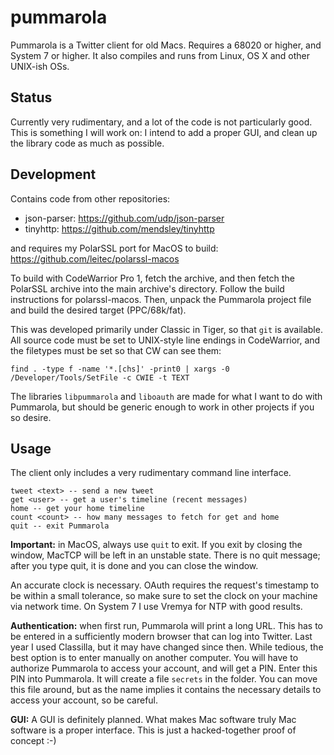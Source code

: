 pummarola
=========

Pummarola is a Twitter client for old Macs. Requires a 68020 or higher, and System 7 or higher. It also compiles and runs from Linux, OS X and other UNIX-ish OSs.

Status
------
Currently very rudimentary, and a lot of the code is not particularly good. This is something I will work on: I intend to add a proper GUI, and clean up the library code as much as possible.

Development
-----------
Contains code from other repositories:
 * json-parser: https://github.com/udp/json-parser
 * tinyhttp: https://github.com/mendsley/tinyhttp
  
and requires my PolarSSL port for MacOS to build: https://github.com/leitec/polarssl-macos

To build with CodeWarrior Pro 1, fetch the archive, and then fetch the PolarSSL archive into the main archive's directory. Follow the build instructions for polarssl-macos. Then, unpack the Pummarola project file and build the desired target (PPC/68k/fat).

This was developed primarily under Classic in Tiger, so that `git` is available. All source code must be set to UNIX-style line endings in CodeWarrior, and the filetypes must be set so that CW can see them:

    find . -type f -name '*.[chs]' -print0 | xargs -0 /Developer/Tools/SetFile -c CWIE -t TEXT

The libraries `libpummarola` and `liboauth` are made for what I want to do with Pummarola, but should be generic enough to work in other projects if you so desire.

Usage
-----

The client only includes a very rudimentary command line interface.

    tweet <text> -- send a new tweet
    get <user> -- get a user's timeline (recent messages)
    home -- get your home timeline
    count <count> -- how many messages to fetch for get and home
    quit -- exit Pummarola
    
**Important:** in MacOS, always use `quit` to exit. If you exit by closing the window, MacTCP will be left in an unstable state. There is no quit message; after you type quit, it is done and you can close the window.

An accurate clock is necessary. OAuth requires the request's timestamp to be within a small tolerance, so make sure to set the clock on your machine via network time. On System 7 I use Vremya for NTP with good results.

**Authentication:** when first run, Pummarola will print a long URL. This has to be entered in a sufficiently modern browser that can log into Twitter. Last year I used Classilla, but it may have changed since then. While tedious, the best option is to enter manually on another computer. You will have to authorize Pummarola to access your account, and will get a PIN. Enter this PIN into Pummarola. It will create a file `secrets` in the folder. You can move this file around, but as the name implies it contains the necessary details to access your account, so be careful.

**GUI:** A GUI is definitely planned. What makes Mac software truly Mac software is a proper interface. This is just a hacked-together proof of concept :-)
